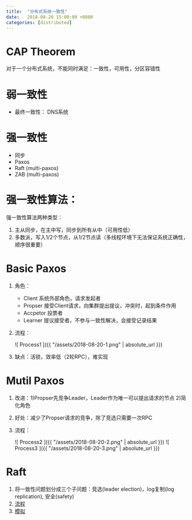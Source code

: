 ```yaml
---
title:  "分布式系统一致性"
date:   2018-08-20 15:00:00 +0800
categories: [distributed]
---
```


# CAP Theorem
对于一个分布式系统，不能同时满足：一致性，可用性，分区容错性

# 弱一致性
* 最终一致性： DNS系统

# 强一致性
* 同步
* Paxos
* Raft (multi-paxos)
* ZAB (multi-paxos)
<!--more-->

# 强一致性算法：
强一致性算法两种类型：
1. 主从同步，在主中写，同步到所有从中（可用性低）
2. 多数派，写入1/2个节点，从1/2节点读（多线程环境下无法保证系统正确性，顺序很重要）

# Basic Paxos
1. 角色：
    * Client 系统外部角色，请求发起者
    * Propser 接受Client请求，向集群提出提议，冲突时，起到条件作用
    * Accpetor 投票者
    * Learner 提议接受者，不参与一致性解决，会接受记录结果
2. 流程：
    
    ![ Process1 ]({{ "/assets/2018-08-20-1.png" | absolute_url }})
3. 缺点：活锁，效率低（2轮RPC），难实现

# Mutil Paxos
1. 改进：1)Propser先竞争Leader，Leader作为唯一可以提出请求的节点 2)简化角色
2. 好处：减少了Propser请求的竞争，除了竞选只需要一次RPC
3. 流程：

    ![ Process2 ]({{ "/assets/2018-08-20-2.png" | absolute_url }})
    ![ Process3 ]({{ "/assets/2018-08-20-3.png" | absolute_url }})

# Raft
1. 将一致性问题划分成三个子问题：竞选(leader election)，log复制(log replication), 安全(safety)
2. [流程](http://thesecretlivesofdata.com/raft/)
3. [模拟](https://raft.github.io/)